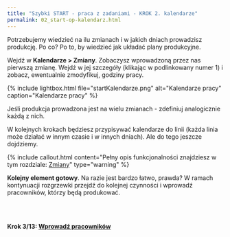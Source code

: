 ```yaml
---
title: "Szybki START - praca z zadaniami - KROK 2. kalendarze"
permalink: 02_start-op-kalendarz.html 
---
```


Potrzebujemy wiedzieć na ilu zmianach i w jakich dniach prowadzisz produkcję. Po co? Po to, by wiedzieć jak układać plany produkcyjne.

Wejdź w **Kalendarze > Zmiany**. Zobaczysz wprowadzoną przez nas pierwszą zmianę. Wejdź w jej szczegóły (klikając w podlinkowany numer 1) i zobacz, ewentualnie zmodyfikuj, godziny pracy.

{% include lightbox.html file="startKalendarze.png" alt="Kalendarze pracy" caption="Kalendarze pracy" %}

Jeśli produkcja prowadzona jest na wielu zmianach - zdefiniuj analogicznie każdą z nich.

W kolejnych krokach będziesz przypisywać kalendarze do linii (każda linia może działać w innym czasie i w innych dniach). Ale do tego jeszcze dojdziemy.

{% include callout.html content="Pełny opis funkcjonalności znajdziesz w tym rozdziale: [Zmiany](/zmiany)" type="warning" %}

**Kolejny element gotowy**. Na razie jest bardzo łatwo, prawda? W ramach kontynuacji rozgrzewki przejdź do kolejnej czynności i wprowadź pracowników, którzy będą produkować.



<br/>
<br/>

**Krok 3/13: [Wprowadź pracowników](/03_start-op-pracownicy)**